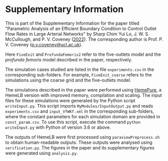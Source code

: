 # Supplementary Information
This is part of the Supplementary Information for the paper titled "Parametric Analysis of an Efficient Boundary Condition to Control Outlet Flow Rates in Large Arterial Networks" by Sharp Chim Yui Lo, J. W. S. McCullough, and P. V. Coveney ([2022](https://doi.org/10.1038/s41598-022-21923-9)). The corresponding author is Prof. P. V. Coveney (p.v.coveney@ucl.ac.uk).

Here `FiveExit` and `ProfundaFemoris2` refer to the five-outlets model and the *profunda femoris* model described in the paper, respectively.

The simulation cases studied are listed in the file `experiments.csv` in the corresponding sub-folders. For example, `FiveExit_coarse` refers to the simulations using the coarse grid and the five-outlets model.

The simulations described in the paper were performed using [HemePure](https://github.com/hemelb-codes/HemePure), a HemeLB version with improved memory, compilation and scaling. The input files for these simulations were generated by the Python script `writeInput.py`. This script imports `MyModules/InputOutput.py` and reads `experiments.csv` and `input_VfWKf.xml` in the corresponding sub-folders, where the constant parameters for each simulation domain are provided in `const_param.csv`. To use this script, execute the command `python writeInput.py` with Python of version 3.6 or above.

The outputs of HemeLB were first processed using `paraviewPreprocess.sh` to obtain human-readable outputs. These outputs were analysed using `verification.py`. The figures in the paper and its supplementary figures were generated using `analysis.py`.
